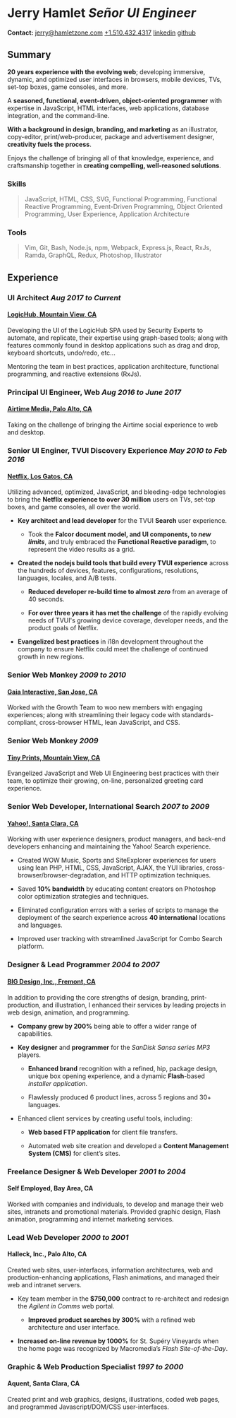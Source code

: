 **Jerry** **Hamlet** *Señor UI Engineer*
========================================

**Contact:**
[jerry@hamletzone.com](mailto:jerry@hamletzone.com) 
[+1.510.432.4317](tel:+15104324317) 
[linkedin](https://www.linkedin.com/in/jerryhamlet)
[github](https://github.com/jhamlet)

Summary
-------

**20 years experience with the evolving web**; developing immersive, dynamic,
and optimized user interfaces in browsers, mobile devices, TVs, set-top boxes,
game consoles, and more.

A **seasoned, functional, event-driven, object-oriented programmer** with
expertise in JavaScript, HTML interfaces, web applications, database
integration, and the command-line.

**With a background in design, branding, and marketing** as an illustrator,
copy-editor, print/web-producer, package and advertisement designer,
**creativity fuels the process**.

Enjoys the challenge of bringing all of that knowledge, experience, and
craftsmanship together in **creating compelling, well-reasoned solutions**.


### Skills

> JavaScript, HTML, CSS, SVG, Functional Programming, Functional Reactive
> Programming, Event-Driven Programming, Object Oriented Programming, User
> Experience, Application Architecture

### Tools

> Vim, Git, Bash, Node.js, npm, Webpack, Express.js, React, RxJs, Ramda,
> GraphQL, Redux, Photoshop, Illustrator

Experience
----------

### UI Architect *Aug 2017 to Current*

#### [LogicHub, Mountain View, CA](https://logichub.com)

Developing the UI of the LogicHub SPA used by Security Experts to
automate, and replicate, their expertise using graph-based tools; along with
features commonly found in desktop applications such as drag and drop, keyboard
shortcuts, undo/redo, etc...

Mentoring the team in best practices, application architecture, functional
programming, and reactive extensions (RxJs).

### Principal UI Engineer, Web *Aug 2016 to June 2017*

#### [Airtime Media, Palo Alto, CA](http://airtime.com)

Taking on the challenge of bringing the Airtime social experience to web and
desktop.

### Senior UI Enginer, TVUI Discovery Experience *May 2010 to Feb 2016*

#### [Netflix, Los Gatos, CA](http://netflix.com)

Utilizing advanced, optimized, JavaScript, and bleeding-edge technologies to
bring the **Netflix experience to over 30 million** users on TVs, set-top
boxes, and game consoles, all over the world.

  * **Key architect and lead developer** for the TVUI **Search**
    user experience.

      - Took the **Falcor document model, and UI components, to _new limits_**,
        and truly embraced the **Functional Reactive paradigm**, to represent
        the video results as a grid.

  * **Created the nodejs build tools that build every TVUI
    experience** across the hundreds of devices, features,
    configurations, resolutions, languages, locales, and A/B tests.

      - **Reduced developer re-build time to almost _zero_** from an average of
        40 seconds.

      - **For over three years it has met the challenge** of the rapidly
        evolving needs of TVUI's growing device coverage, developer needs, and
        the product goals of Netflix.

  * **Evangelized best practices** in i18n development throughout
    the company to ensure Netflix could meet the challenge of
    continued growth in new regions.


### Senior Web Monkey *2009 to 2010*

#### [Gaia Interactive, San Jose, CA](http://gaiaonline.com)

Worked with the Growth Team to woo new members with engaging experiences; along
with streamlining their legacy code with standards-compliant, cross-browser
HTML, lean JavaScript, and CSS.


### Senior Web Monkey *2009*

#### [Tiny Prints, Mountain View, CA](http://tinyprints.com)

Evangelized JavaScript and Web UI Engineering best practices with their team,
to optimize their growing, on-line, personalized greeting card experience.


### Senior Web Developer, International Search *2007 to 2009*

#### [Yahoo!, Santa Clara, CA](http://search.yahoo.com)

Working with user experience designers, product managers, and back-end
developers enhancing and maintaining the Yahoo! Search experience.

  * Created WOW Music, Sports and SiteExplorer experiences for
    users using lean PHP, HTML, CSS, JavaScript, AJAX, the YUI
    libraries, cross-browser/browser-degradation, and HTTP
    optimization techniques.

  * Saved **10% bandwidth** by educating content creators on
    Photoshop color optimization strategies and techniques.

  * Eliminated configuration errors with a series of scripts to
    manage the deployment of the search experience across **40
    international** locations and languages.

  * Improved user tracking with streamlined JavaScript for Combo
    Search platform.


### Designer & Lead Programmer *2004 to 2007*

#### [BIG Design, Inc., Fremont, CA](http://bigdesign.com)

In addition to providing the core strengths of design, branding,
print-production, and illustration, I enhanced their services by leading
projects in web design, animation, and programming.

  * **Company grew by 200%** being able to offer a wider range of
    capabilities.

  * **Key designer** and **programmer** for the *SanDisk Sansa
    series MP3* players.

      - **Enhanced brand** recognition with a refined, hip,
        package design, unique box opening experience, and
        a dynamic **Flash**-based *installer application*.

      - Flawlessly produced 6 product lines, across 5
        regions and 30+ languages.

  * Enhanced client services by creating useful tools, including:

      - **Web based FTP application** for client file
        transfers.

      - Automated web site creation and developed a
        **Content Management System (CMS)** for client’s
        sites.


### Freelance Designer & Web Developer *2001 to 2004*

#### Self Employed, Bay Area, CA

Worked with companies and individuals, to develop and manage their web sites,
intranets and promotional materials. Provided graphic design, Flash animation,
programming and internet marketing services.


### Lead Web Developer *2000 to 2001*

#### Halleck, Inc., Palo Alto, CA

Created web sites, user-interfaces, information architectures, web and
production-enhancing applications, Flash animations, and managed their web and
intranet servers.

  * Key team member in the **$750,000** contract to re-architect
    and redesign the *Agilent in Comms* web portal.

      - **Improved product searches by 300%** with a
        refined web architecture and user interface.

  * **Increased on-line revenue by 1000%** for St. Supéry Vineyards
    when the home page was recognized by Macromedia’s *Flash
    Site-of-the-Day*.


### Graphic & Web Production Specialist *1997 to 2000*

#### Aquent, Santa Clara, CA

Created print and web graphics, designs, illustrations, coded web pages, and
programmed Javascript/DOM/CSS user-interfaces.

